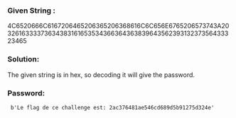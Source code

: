 ### Given String :
  4C6520666C6167206465206365206368616C6C656E6765206573743A203261633337363438316165353436636436383964356239313237356433323465

### Solution:
 The given string is in hex, so decoding it will give the password.
 
 ### Password:
     b'Le flag de ce challenge est: 2ac376481ae546cd689d5b91275d324e'
